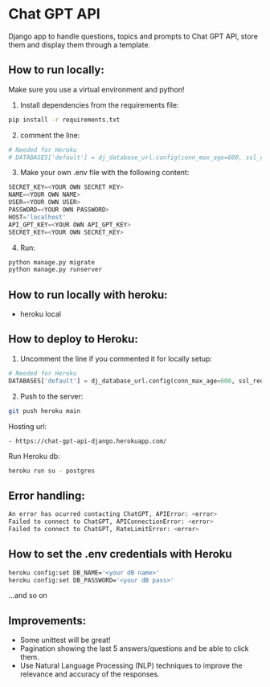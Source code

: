# Chat GPT API
Django app to handle questions, topics and prompts to Chat GPT API, store them and display them through a template.

## How to run locally:
Make sure you use a virtual environment and python!

1. Install dependencies from the requirements file:

```bash
pip install -r requirements.txt
```
2. comment the line:

```python
# Needed for Heroku
# DATABASES['default'] = dj_database_url.config(conn_max_age=600, ssl_require=True)
```

3. Make your own .env file with the following content:

```python
SECRET_KEY=<YOUR OWN SECRET KEY>
NAME=<YOUR OWN NAME>
USER=<YOUR OWN USER>
PASSWORD=<YOUR OWN PASSWORD>
HOST='localhost'
API_GPT_KEY=<YOUR OWN API_GPT_KEY>
SECRET_KEY=<YOUR OWN SECRET_KEY>
```

4. Run:

```python
python manage.py migrate
python manage.py runserver
```

## How to run locally with heroku:
- heroku local

## How to deploy to Heroku:

1. Uncomment the line if you commented it for locally setup:

```python
# Needed for Heroku
DATABASES['default'] = dj_database_url.config(conn_max_age=600, ssl_require=True)
```

2. Push to the server:

```bash
git push heroku main
```

Hosting url:

    - https://chat-gpt-api-django.herokuapp.com/

Run Heroku db:

```bash
heroku run su - postgres
```

## Error handling:

```bash
An error has ocurred contacting ChatGPT, APIError: <error>
Failed to connect to ChatGPT, APIConnectionError: <error>
Failed to connect to ChatGPT, RateLimitError: <error>
```

## How to set the .env credentials with Heroku

```bash
heroku config:set DB_NAME='<your dB name>'
heroku config:set DB_PASSWORD='<your dB pass>'
```
...and so on
    
## Improvements:
- Some unittest will be great!
- Pagination showing the last 5 answers/questions and be able to click them.
- Use Natural Language Processing (NLP) techniques to improve the relevance and accuracy of the responses.